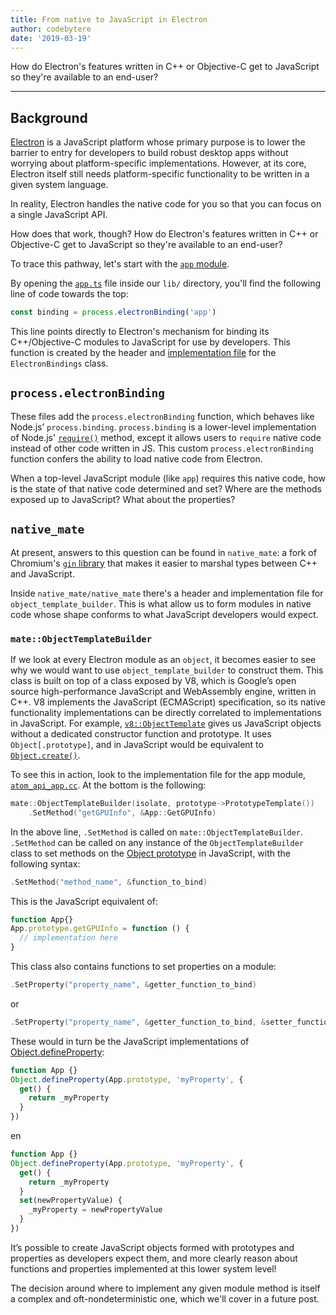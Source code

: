 ```yaml
---
title: From native to JavaScript in Electron
author: codebytere
date: '2019-03-19'
---
```


How do Electron's features written in C++ or Objective-C get to JavaScript so they're available to an end-user?

---

## Background

[Electron](https://electronjs.org) is a JavaScript platform whose primary purpose is to lower the barrier to entry for developers to build robust desktop apps without worrying about platform-specific implementations. However, at its core, Electron itself still needs platform-specific functionality to be written in a given system language.

In reality, Electron handles the native code for you so that you can focus on a single JavaScript API.

How does that work, though? How do Electron's features written in C++ or Objective-C get to JavaScript so they're available to an end-user?

To trace this pathway, let's start with the [`app` module](https://electronjs.org/docs/api/app).

By opening the [`app.ts`](https://github.com/electron/electron/blob/0431997c8d64c9ed437b293e8fa15a96fc73a2a7/lib/browser/api/app.ts) file inside our `lib/` directory, you'll find the following line of code towards the top:

```js
const binding = process.electronBinding('app')
```

This line points directly to Electron's mechanism for binding its C++/Objective-C modules to JavaScript for use by developers. This function is created by the header and [implementation file](https://github.com/electron/electron/blob/0431997c8d64c9ed437b293e8fa15a96fc73a2a7/atom/common/api/electron_bindings.cc) for the `ElectronBindings` class.

## `process.electronBinding`

These files add the `process.electronBinding` function, which behaves like Node.js’ `process.binding`. `process.binding` is a lower-level implementation of Node.js' [`require()`](https://nodejs.org/api/modules.html#modules_require_id) method, except it allows users to `require` native code instead of other code written in JS. This custom `process.electronBinding` function confers the ability to load native code from Electron.

When a top-level JavaScript module (like `app`) requires this native code, how is the state of that native code determined and set? Where are the methods exposed up to JavaScript? What about the properties?

## `native_mate`

At present, answers to this question can be found in `native_mate`:  a fork of Chromium's [`gin` library](https://chromium.googlesource.com/chromium/src.git/+/lkgr/gin/) that makes it easier to marshal types between C++ and JavaScript.

Inside `native_mate/native_mate` there's a header and implementation file for `object_template_builder`. This is what allow us to form modules in native code whose shape conforms to what JavaScript developers would expect.

### `mate::ObjectTemplateBuilder`

If we look at every Electron module as an `object`, it becomes easier to see why we would want to use `object_template_builder` to construct them. This class is built on top of a class exposed by V8, which is Google’s open source high-performance JavaScript and WebAssembly engine, written in C++. V8 implements the JavaScript (ECMAScript) specification, so its native functionality implementations can be directly correlated to implementations in JavaScript. For example, [`v8::ObjectTemplate`](https://v8docs.nodesource.com/node-0.8/db/d5f/classv8_1_1_object_template.html) gives us JavaScript objects without a dedicated constructor function and prototype. It uses `Object[.prototype]`, and in JavaScript would be equivalent to [`Object.create()`](https://developer.mozilla.org/en-US/docs/Web/JavaScript/Reference/Global_Objects/Object/create).

To see this in action, look to the implementation file for the app module, [`atom_api_app.cc`](https://github.com/electron/electron/blob/0431997c8d64c9ed437b293e8fa15a96fc73a2a7/atom/browser/api/atom_api_app.cc). At the bottom is the following:

```cpp
mate::ObjectTemplateBuilder(isolate, prototype->PrototypeTemplate())
    .SetMethod("getGPUInfo", &App::GetGPUInfo)
```

In the above line, `.SetMethod` is called on `mate::ObjectTemplateBuilder`. `.SetMethod` can be called on any instance of the `ObjectTemplateBuilder` class to set methods on the [Object prototype](https://developer.mozilla.org/en-US/docs/Web/JavaScript/Reference/Global_Objects/Object/prototype) in JavaScript, with the following syntax:

```cpp
.SetMethod("method_name", &function_to_bind)
```

This is the JavaScript equivalent of:

```js
function App{}
App.prototype.getGPUInfo = function () {
  // implementation here
}
```

This class also contains functions to set properties on a module:

```cpp
.SetProperty("property_name", &getter_function_to_bind)
```

or

```cpp
.SetProperty("property_name", &getter_function_to_bind, &setter_function_to_bind)
```

These would in turn be the JavaScript implementations of [Object.defineProperty](https://developer.mozilla.org/en/docs/Web/JavaScript/Reference/Global_Objects/Object/defineProperty):

```js
function App {}
Object.defineProperty(App.prototype, 'myProperty', {
  get() {
    return _myProperty
  }
})
```

en

```js
function App {}
Object.defineProperty(App.prototype, 'myProperty', {
  get() {
    return _myProperty
  }
  set(newPropertyValue) {
    _myProperty = newPropertyValue
  }
})
```

It’s possible to create JavaScript objects formed with prototypes and properties as developers expect them, and more clearly reason about functions and properties implemented at this lower system level!

The decision around where to implement any given module method is itself a complex and oft-nondeterministic one, which we'll cover in a future post.
